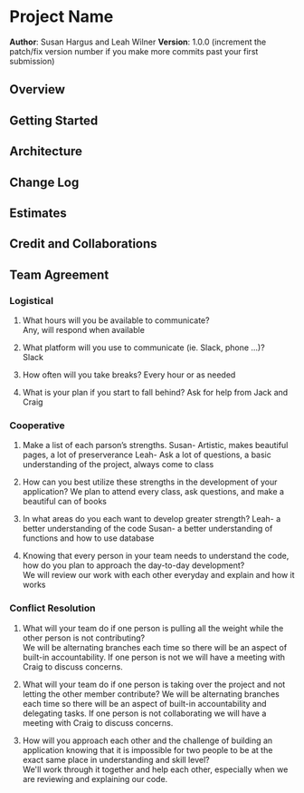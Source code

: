 # Project Name

**Author**: Susan Hargus and Leah Wilner
**Version**: 1.0.0 (increment the patch/fix version number if you make more commits past your first submission)

## Overview
<!-- Provide a high level overview of what this application is and why you are building it, beyond the fact that it's an assignment for this class. (i.e. What's your problem domain?) -->

## Getting Started
<!-- What are the steps that a user must take in order to build this app on their own machine and get it running? -->

## Architecture
<!-- Provide a detailed description of the application design. What technologies (languages, libraries, etc) you're using, and any other relevant design information. -->

## Change Log
<!-- Use this area to document the iterative changes made to your application as each feature is successfully implemented. Use time stamps. Here's an example:

01-01-2001 4:59pm - Application now has a fully-functional express server, with a GET route for the location resource. -->

## Estimates
<!-- See below -->

## Credit and Collaborations
<!-- Give credit (and a link) to other people or resources that helped you build this application. -->

## Team Agreement

### Logistical  

1. What hours will you be available to communicate?  
    Any, will respond when available  

2. What platform will you use to communicate (ie. Slack, phone …)?  
    Slack

3. How often will you take breaks?
    Every hour or as needed

4. What is your plan if you start to fall behind?
    Ask for help from Jack and Craig

### Cooperative  

1. Make a list of each parson’s strengths.
    Susan- Artistic, makes beautiful pages, a lot of preserverance
    Leah- Ask a lot of questions, a basic understanding of the project, always come to class

2. How can you best utilize these strengths in the development of your application?
    We plan to attend every class, ask questions, and make a beautiful can of books

3. In what areas do you each want to develop greater strength?
    Leah- a better understanding of the code
    Susan- a better understanding of functions and how to use database

4. Knowing that every person in your team needs to understand the code, how do you plan to approach the day-to-day development?  
    We will review our work with each other everyday and explain and how it works  

### Conflict Resolution  

1. What will your team do if one person is pulling all the weight while the other person is not contributing?  
    We will be alternating branches each time so there will be an aspect of built-in accountability. If one person is not we will have a meeting with Craig to discuss concerns.

2. What will your team do if one person is taking over the project and not letting the other member contribute?
    We will be alternating branches each time so there will be an aspect of built-in accountability and delegating tasks. If one person is not collaborating we will have a meeting with Craig to discuss concerns.

3. How will you approach each other and the challenge of building an application knowing that it is impossible for two people to be at the exact same place in understanding and skill level?  
    We'll work through it together and help each other, especially when we are reviewing and explaining our code.
